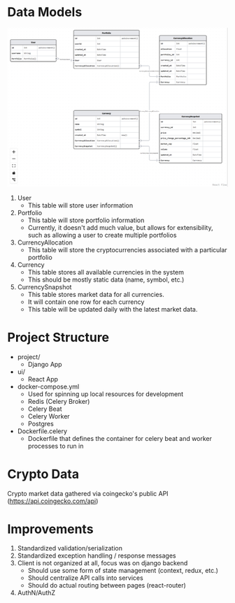 # Data Models
![Alt text](schema.png)

1. User
    - This table will store user information
2. Portfolio
    - This table will store portfolio information
    - Currently, it doesn't add much value, but allows for extensibility, such as allowing a user to create multiple portfolios
3. CurrencyAllocation
    - This table will store the cryptocurrencies associated with a particular portfolio
4. Currency
    - This table stores all available currencies in the system
    - This should be mostly static data (name, symbol, etc.)
5. CurrencySnapshot
    - This table stores market data for all currencies. 
    - It will contain one row for each currency
    - This table will be updated daily with the latest market data.

# Project Structure
- project/
    - Django App
- ui/
    - React App
- docker-compose.yml
    - Used for spinning up local resources for development
    - Redis (Celery Broker)
    - Celery Beat
    - Celery Worker
    - Postgres
- Dockerfile.celery
    - Dockerfile that defines the container for celery beat and worker processes to run in

# Crypto Data
Crypto market data gathered via coingecko's public API (https://api.coingecko.com/api)

# Improvements
1. Standardized validation/serialization
2. Standardized exception handling / response messages
3. Client is not organized at all, focus was on django backend
    - Should use some form of state management (context, redux, etc.)
    - Should centralize API calls into services
    - Should do actual routing between pages (react-router)
4. AuthN/AuthZ